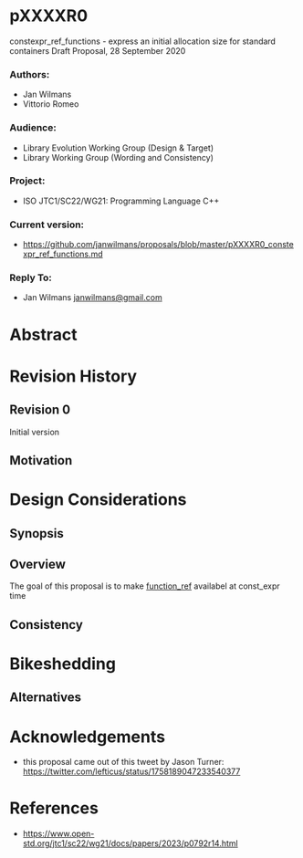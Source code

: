 # pXXXXR0
constexpr_ref_functions - express an initial allocation size for standard containers
Draft Proposal, 28 September 2020

### Authors:
 * Jan Wilmans
 * Vittorio Romeo
 
 ### Audience:
  * Library Evolution Working Group (Design & Target)
  * Library Working Group (Wording and Consistency)

### Project:
  * ISO JTC1/SC22/WG21: Programming Language C++
  
### Current version:
  * https://github.com/janwilmans/proposals/blob/master/pXXXXR0_constexpr_ref_functions.md

### Reply To: 
  * Jan Wilmans <janwilmans@gmail.com>

# Abstract



# Revision History

## Revision 0

Initial version

## Motivation

# Design Considerations

## Synopsis


## Overview

The goal of this proposal is to make [function_ref](https://www.open-std.org/jtc1/sc22/wg21/docs/papers/2023/p0792r14.html) availabel at const_expr time

## Consistency


# Bikeshedding


## Alternatives


# Acknowledgements

* this proposal came out of this tweet by Jason Turner: https://twitter.com/lefticus/status/1758189047233540377

# References

* https://www.open-std.org/jtc1/sc22/wg21/docs/papers/2023/p0792r14.html






